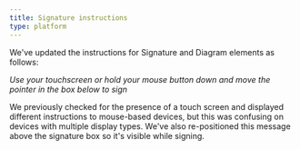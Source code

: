 ```yaml
---
title: Signature instructions
type: platform
---
```


We've updated the instructions for Signature and Diagram elements as follows:

*Use your touchscreen or hold your mouse button down and move the pointer in the box below to sign*

We previously checked for the presence of a touch screen and displayed different instructions to mouse-based devices, but this was confusing on devices with multiple display types. We've also re-positioned this message above the signature box so it's visible while signing.

